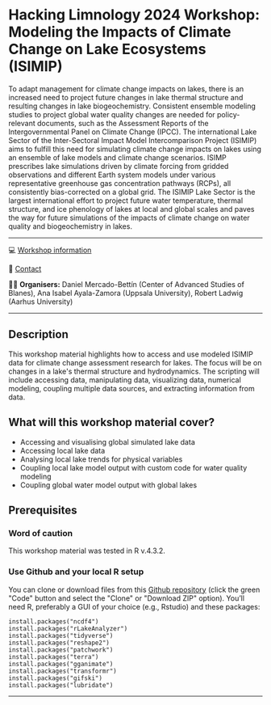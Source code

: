 # Hacking Limnology 2024 Workshop: Modeling the Impacts of Climate Change on Lake Ecosystems (ISIMIP)

To adapt management for climate change impacts on lakes, there is an increased need to project future changes in lake thermal structure and resulting changes in lake biogeochemistry. Consistent ensemble modeling studies to project global water quality changes are needed for policy-relevant documents, such as the Assessment Reports of the Intergovernmental Panel on Climate Change (IPCC). The international Lake Sector of the Inter-Sectoral Impact Model Intercomparison Project (ISIMIP) aims to fulfill this need for simulating climate change impacts on lakes using an ensemble of lake models and climate change scenarios. ISIMP prescribes lake simulations driven by climate forcing from gridded observations and different Earth system models under various representative greenhouse gas concentration pathways (RCPs), all consistently bias-corrected on a global grid. The ISIMIP Lake Sector is the largest international effort to project future water temperature, thermal structure, and ice phenology of lakes at local and global scales and paves the way for future simulations of the impacts of climate change on water quality and biogeochemistry in lakes.

-----

:computer: [Workshop information](https://aquaticdatasciopensci.github.io/day1-climate-change/)

:email: [Contact](mailto:rladwig@ecos.au.dk)

:teacher: **Organisers:** Daniel Mercado-Bettín (Center of Advanced Studies of Blanes), Ana Isabel Ayala-Zamora (Uppsala University), Robert Ladwig (Aarhus University)

-----

## Description

This workshop material highlights how to access and use modeled ISIMIP data for climate change assessment research for lakes. The focus will be on changes in a lake's thermal structure and hydrodynamics. The scripting will include accessing data, manipulating data, visualizing data, numerical modeling, coupling multiple data sources, and extracting information from data.

## What will this workshop material cover?

  - Accessing and visualising global simulated lake data
  - Accessing local lake data
  - Analysing local lake trends for physical variables
  - Coupling local lake model output with custom code for water quality modeling
  - Coupling global water model output with global lakes

## Prerequisites

### Word of caution
  This workshop material was tested in R v.4.3.2.

### Use Github and your local R setup
   You can clone or download files from this [Github repository](https://github.com/ISIMIP-LAKE/HackingLimnology2024-ISIMIP) (click the green "Code" button and select the "Clone" or "Download ZIP" option).
  You’ll need R, preferably a GUI of your choice (e.g., Rstudio) and these packages:
  ```
  install.packages("ncdf4")
  install.packages("rLakeAnalyzer")
  install.packages("tidyverse")
  install.packages("reshape2")
  install.packages("patchwork")
  install.packages("terra")
  install.packages("gganimate")
  install.packages("transformr")
  install.packages("gifski")
  install.packages("lubridate")
  ```
-----
